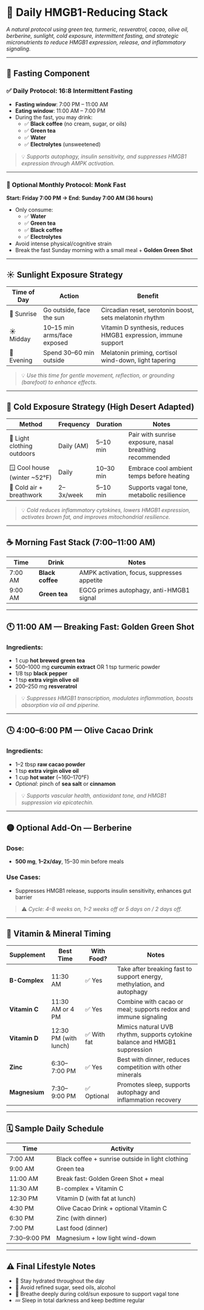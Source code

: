 # 🌿 Daily HMGB1-Reducing Stack  
*A natural protocol using green tea, turmeric, resveratrol, cacao, olive oil, berberine, sunlight, cold exposure, intermittent fasting, and strategic micronutrients to reduce HMGB1 expression, release, and inflammatory signaling.*

---

## 🧬 Fasting Component

### ✅ Daily Protocol: 16:8 Intermittent Fasting
- **Fasting window**: 7:00 PM – 11:00 AM
- **Eating window**: 11:00 AM – 7:00 PM
- During the fast, you may drink:
  - ✅ **Black coffee** (no cream, sugar, or oils)
  - ✅ **Green tea**
  - ✅ **Water**
  - ✅ **Electrolytes** (unsweetened)

> 💡 *Supports autophagy, insulin sensitivity, and suppresses HMGB1 expression through AMPK activation.*

---

### 🔁 Optional Monthly Protocol: Monk Fast  
**Start: Friday 7:00 PM → End: Sunday 7:00 AM (36 hours)**

- Only consume:
  - ✅ **Water**
  - ✅ **Green tea**
  - ✅ **Black coffee**
  - ✅ **Electrolytes**
- Avoid intense physical/cognitive strain
- Break the fast Sunday morning with a small meal + **Golden Green Shot**

---

## ☀️ Sunlight Exposure Strategy

| Time of Day | Action                       | Benefit                                                        |
|-------------|------------------------------|-----------------------------------------------------------------|
| 🌅 Sunrise   | Go outside, face the sun     | Circadian reset, serotonin boost, sets melatonin rhythm        |
| ☀️ Midday   | 10–15 min arms/face exposed  | Vitamin D synthesis, reduces HMGB1 expression, immune support  |
| 🌇 Evening   | Spend 30–60 min outside      | Melatonin priming, cortisol wind-down, light tapering          |

> 💡 *Use this time for gentle movement, reflection, or grounding (barefoot) to enhance effects.*

---

## 🧊 Cold Exposure Strategy (High Desert Adapted)

| Method                         | Frequency      | Duration        | Notes                                                 |
|--------------------------------|----------------|------------------|--------------------------------------------------------|
| 🌅 Light clothing outdoors     | Daily (AM)     | 5–10 min         | Pair with sunrise exposure, nasal breathing recommended |
| 🪟 Cool house (winter ~52°F)   | Daily          | 10–30 min        | Embrace cool ambient temps before heating              |
| 🧘 Cold air + breathwork       | 2–3x/week      | 5–10 min         | Supports vagal tone, metabolic resilience              |

> 💡 *Cold reduces inflammatory cytokines, lowers HMGB1 expression, activates brown fat, and improves mitochondrial resilience.*

---

## ☕️ Morning Fast Stack (7:00–11:00 AM)

| Time     | Drink           | Notes                                  |
|----------|------------------|-----------------------------------------|
| 7:00 AM  | **Black coffee** | AMPK activation, focus, suppresses appetite |
| 9:00 AM  | **Green tea**    | EGCG primes autophagy, anti-HMGB1 signal |

---

## 🕚 11:00 AM — Breaking Fast: Golden Green Shot

### Ingredients:
- 1 cup **hot brewed green tea**
- 500–1000 mg **curcumin extract** OR 1 tsp turmeric powder
- 1/8 tsp **black pepper**
- 1 tsp **extra virgin olive oil**
- 200–250 mg **resveratrol**

> 💡 *Suppresses HMGB1 transcription, modulates inflammation, boosts absorption via oil and piperine.*

---

## 🕓 4:00–6:00 PM — Olive Cacao Drink

### Ingredients:
- 1–2 tbsp **raw cacao powder**
- 1 tsp **extra virgin olive oil**
- 1 cup **hot water** (~160–170°F)
- *Optional*: pinch of **sea salt** or **cinnamon**

> 💡 *Supports vascular health, antioxidant tone, and HMGB1 suppression via epicatechin.*

---

## 🟡 Optional Add-On — Berberine

### Dose:
- **500 mg**, **1–2x/day**, 15–30 min before meals

### Use Cases:
- Suppresses HMGB1 release, supports insulin sensitivity, enhances gut barrier

> ⚠️ *Cycle: 4–8 weeks on, 1–2 weeks off or 5 days on / 2 days off.*

---

## 🧪 Vitamin & Mineral Timing

| Supplement     | Best Time         | With Food? | Notes                                                                 |
|----------------|-------------------|------------|------------------------------------------------------------------------|
| **B-Complex**  | 11:30 AM          | ✅ Yes     | Take after breaking fast to support energy, methylation, and autophagy |
| **Vitamin C**  | 11:30 AM or 4 PM  | ✅ Yes     | Combine with cacao or meal; supports redox and immune signaling        |
| **Vitamin D**  | 12:30 PM (with lunch) | ✅ With fat | Mimics natural UVB rhythm, supports cytokine balance and HMGB1 suppression |
| **Zinc**       | 6:30–7:00 PM      | ✅ Yes     | Best with dinner, reduces competition with other minerals               |
| **Magnesium**  | 7:30–9:00 PM      | ✅ Optional| Promotes sleep, supports autophagy and inflammation recovery            |

---

## 🗓 Sample Daily Schedule

| Time        | Activity                                           |
|-------------|----------------------------------------------------|
| 7:00 AM     | Black coffee + sunrise outside in light clothing  |
| 9:00 AM     | Green tea                                          |
| 11:00 AM    | Break fast: Golden Green Shot + meal              |
| 11:30 AM    | B-complex + Vitamin C                              |
| 12:30 PM    | Vitamin D (with fat at lunch)                      |
| 4:30 PM     | Olive Cacao Drink + optional Vitamin C             |
| 6:30 PM     | Zinc (with dinner)                                 |
| 7:00 PM     | Last food (dinner)                                 |
| 7:30–9:00 PM| Magnesium + low light wind-down                    |

---

## ⚠️ Final Lifestyle Notes

- 🌿 Stay hydrated throughout the day
- 🚫 Avoid refined sugar, seed oils, alcohol
- 🧘 Breathe deeply during cold/sun exposure to support vagal tone
- 💤 Sleep in total darkness and keep bedtime regular

